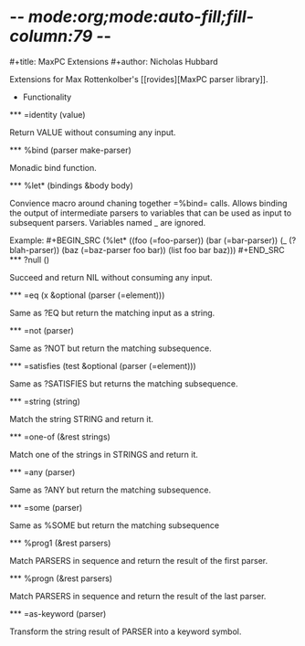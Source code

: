 # -*- mode:org;mode:auto-fill;fill-column:79 -*-
#+title: MaxPC Extensions 
#+author: Nicholas Hubbard

Extensions for Max Rottenkolber's [[rovides][MaxPC parser library]].

* Functionality

*** =identity (value)

Return VALUE without consuming any input.

*** %bind (parser make-parser)

Monadic bind function.

*** %let* (bindings &body body)

Convience macro around chaning together =%bind= calls. Allows binding the
output of intermediate parsers to variables that can be used as input to
subsequent parsers. Variables named _ are ignored.

Example:
#+BEGIN_SRC 
(%let* ((foo (=foo-parser))
        (bar (=bar-parser))
        (_   (?blah-parser))
        (baz (=baz-parser foo bar))
  (list foo bar baz)))
#+END_SRC 
*** ?null ()

Succeed and return NIL without consuming any input.

*** =eq (x &optional (parser (=element)))

Same as ?EQ but return the matching input as a string.

*** =not (parser)

Same as ?NOT but return the matching subsequence.

*** =satisfies (test &optional (parser (=element)))

Same as ?SATISFIES but returns the matching subsequence.

*** =string (string)

Match the string STRING and return it.

*** =one-of (&rest strings)

Match one of the strings in STRINGS and return it.

*** =any (parser)

Same as ?ANY but return the matching subsequence.

*** =some (parser)

Same as %SOME but return the matching subsequence

*** %prog1 (&rest parsers)

Match PARSERS in sequence and return the result of the first parser.

*** %progn (&rest parsers)

Match PARSERS in sequence and return the result of the last parser.

*** =as-keyword (parser)

Transform the string result of PARSER into a keyword symbol.
